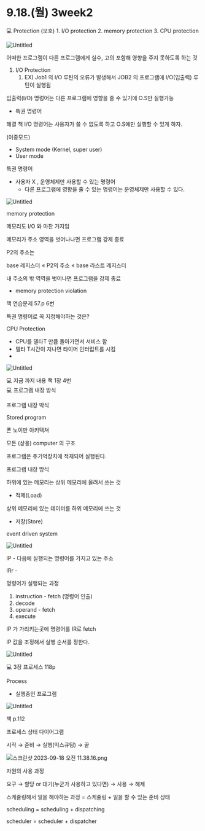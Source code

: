 # 9.18.(월) 3week2

<aside>
💻 Protection (보호)
1. I/O protection
2. memory protection
3. CPU protection

</aside>

![Untitled](9%2018%20(%E1%84%8B%E1%85%AF%E1%86%AF)%203week2%208c33613b4ade4e83b547617b7f5ed7d8/Untitled.jpeg)

어떠한 프로그램이 다른 프로그램에게 실수, 고의 포함해 영향을 주지 못하도록 하는 것

1. I/O Protection
    1. EX) Job1 의 I/O 루틴의 오류가 발생해서 JOB2 의 프로그램에 I/O(입출력) 루틴이 실행됨

입출력(I/O) 명렁어는 다른 프로그램에 영향을 줄 수 있기에 O.S만 실행가능

- 특권 명령어

해결 책 I/O 명령어는 사용자가 쓸 수 없도록 하고 O.S에만 실행할 수 있게 하자.

<Dual mode> (이중모드)

- System mode (Kernel, super user)
- User mode

특권 명령어

- 사용자 X , 운영체제만 사용할 수 있는 명령어
    - 다른 프로그램에 영향을 줄 수 있는 명령어는 운영체제만 사용할 수 있다.

![Untitled](9%2018%20(%E1%84%8B%E1%85%AF%E1%86%AF)%203week2%208c33613b4ade4e83b547617b7f5ed7d8/Untitled%201.jpeg)

memory protection

메모리도 I/O 와 마찬 가지임 

메모리가 주소 영역을 벗어나나면 프로그램 강제 종료

P2의 주소는

 base 레지스터 ≤ P2의 주소 ≤ base 라스트 레지스터

내 주소의 밖 역역을 벗어나면 프로그램을 강제 종료

- memory protection violation

책 연습문제 57.p 6번

특권 명령어로 꼭 지정해야하는 것은?

CPU Protection

- CPU를 델타T 만큼 돌아가면서 서비스 함
- 델타 T시간이 지나면 타이머 인터럽트를 시킴
- 

![Untitled](9%2018%20(%E1%84%8B%E1%85%AF%E1%86%AF)%203week2%208c33613b4ade4e83b547617b7f5ed7d8/Untitled%202.jpeg)

<aside>
💻 지금 까지 내용   책 1장 4번

</aside>

<aside>
💻 프로그램 내장 방식

</aside>

프로그램 내장 박식

Stored program

폰 노이만 아키텍쳐

모든 (상용) computer 의 구조

프로그램은 주기억장치에 적재되어 실행된다.

프로그램 내장 방식

하위에 있는 메모리는 상위 메모리에 올려서 쓰는 것

- 적제(Load)

상위 메모리에 있는 데이터를 하위 메모리에 쓰는 것

- 저장(Store)

event driven system

![Untitled](9%2018%20(%E1%84%8B%E1%85%AF%E1%86%AF)%203week2%208c33613b4ade4e83b547617b7f5ed7d8/Untitled%203.jpeg)

IP - 다음에 실행되는 명령어를 가지고 있는 주소

IRr - 

명령어가 실행되는 과정

1. instruction - fetch (명령어 인출)
2. decode
3. operand - fetch
4. execute

IP 가 가리키는곳에 명령어를 IR로 fetch

IP 값을 조정해서 실행 순서를 정한다.

![Untitled](9%2018%20(%E1%84%8B%E1%85%AF%E1%86%AF)%203week2%208c33613b4ade4e83b547617b7f5ed7d8/Untitled%204.jpeg)

<aside>
💻 3장 프로세스 118p

</aside>

Process 

- 실행중인 프로그램

![Untitled](9%2018%20(%E1%84%8B%E1%85%AF%E1%86%AF)%203week2%208c33613b4ade4e83b547617b7f5ed7d8/Untitled%205.jpeg)

책 p.112

프로세스 상태 다이어그램

시작 → 준비 → 실행(익스큐팅)  → 끝

![스크린샷 2023-09-18 오전 11.38.16.png](9%2018%20(%E1%84%8B%E1%85%AF%E1%86%AF)%203week2%208c33613b4ade4e83b547617b7f5ed7d8/%25E1%2584%2589%25E1%2585%25B3%25E1%2584%258F%25E1%2585%25B3%25E1%2584%2585%25E1%2585%25B5%25E1%2586%25AB%25E1%2584%2589%25E1%2585%25A3%25E1%2586%25BA_2023-09-18_%25E1%2584%258B%25E1%2585%25A9%25E1%2584%258C%25E1%2585%25A5%25E1%2586%25AB_11.38.16.png)

자원의 사용 과정

요구  → 할당 or 대기(누군가 사용하고 있다면) → 사용 → 해제

스케쥴링해서 일을 해야하는 과정 = 스케쥴링 + 일을 할 수 있는 준비 상태

scheduling = scheduling + dispatching

scheduler = scheduler + dispatcher